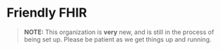 # Friendly FHIR

> **NOTE:** This organization is **very** new, and is still in the process of
> being set up. Please be patient as we get things up and running.
